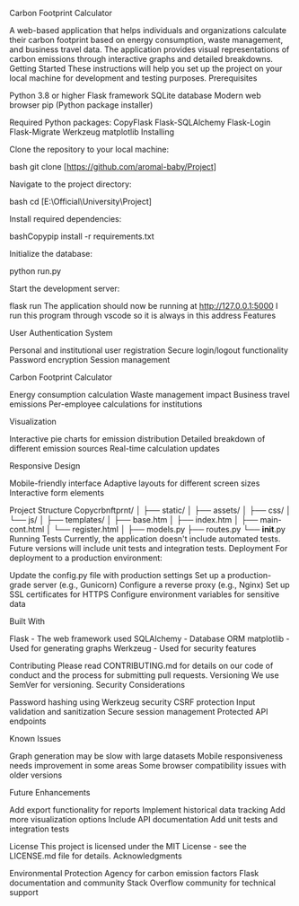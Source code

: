 Carbon Footprint Calculator

A web-based application that helps individuals and organizations calculate their carbon footprint based on energy consumption, waste management, and business travel data. The application provides visual representations of carbon emissions through interactive graphs and detailed breakdowns.
Getting Started
These instructions will help you set up the project on your local machine for development and testing purposes.
Prerequisites

Python 3.8 or higher
Flask framework
SQLite database
Modern web browser
pip (Python package installer)

Required Python packages:
CopyFlask
Flask-SQLAlchemy
Flask-Login
Flask-Migrate
Werkzeug
matplotlib
Installing

Clone the repository to your local machine:

bash git clone [https://github.com/aromal-baby/Project]

Navigate to the project directory:

bash cd [E:\Official\University\Project]

Install required dependencies:

bashCopypip install -r requirements.txt

Initialize the database:

python run.py

Start the development server:

flask run
The application should now be running at http://127.0.0.1:5000
I run this program through vscode so it is always in this address
Features

User Authentication System

Personal and institutional user registration
Secure login/logout functionality
Password encryption
Session management


Carbon Footprint Calculator

Energy consumption calculation
Waste management impact
Business travel emissions
Per-employee calculations for institutions


Visualization

Interactive pie charts for emission distribution
Detailed breakdown of different emission sources
Real-time calculation updates


Responsive Design

Mobile-friendly interface
Adaptive layouts for different screen sizes
Interactive form elements



Project Structure
Copycrbnftprnt/
│
├── static/
│   ├── assets/
│   ├── css/
│   └── js/
│
├── templates/
│   ├── base.htm
│   ├── index.htm
│   ├── main-cont.html
│   └── register.html
│
├── models.py
├── routes.py
└── __init__.py
Running Tests
Currently, the application doesn't include automated tests. Future versions will include unit tests and integration tests.
Deployment
For deployment to a production environment:

Update the config.py file with production settings
Set up a production-grade server (e.g., Gunicorn)
Configure a reverse proxy (e.g., Nginx)
Set up SSL certificates for HTTPS
Configure environment variables for sensitive data

Built With

Flask - The web framework used
SQLAlchemy - Database ORM
matplotlib - Used for generating graphs
Werkzeug - Used for security features

Contributing
Please read CONTRIBUTING.md for details on our code of conduct and the process for submitting pull requests.
Versioning
We use SemVer for versioning.
Security Considerations

Password hashing using Werkzeug security
CSRF protection
Input validation and sanitization
Secure session management
Protected API endpoints

Known Issues

Graph generation may be slow with large datasets
Mobile responsiveness needs improvement in some areas
Some browser compatibility issues with older versions

Future Enhancements

Add export functionality for reports
Implement historical data tracking
Add more visualization options
Include API documentation
Add unit tests and integration tests

License
This project is licensed under the MIT License - see the LICENSE.md file for details.
Acknowledgments

Environmental Protection Agency for carbon emission factors
Flask documentation and community
Stack Overflow community for technical support